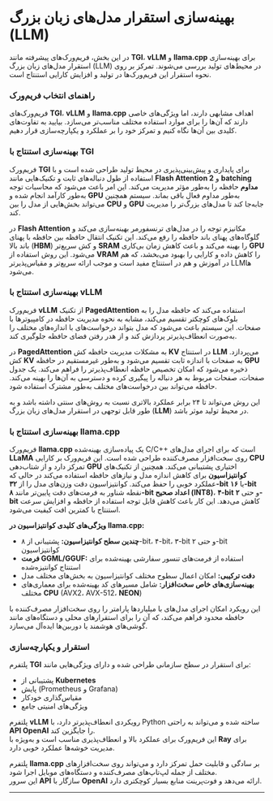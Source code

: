 # بهینه‌سازی استقرار مدل‌های زبان بزرگ (LLM)

در این بخش، فریم‌ورک‌های پیشرفته مانند **TGI**، **vLLM** و **llama.cpp** برای بهینه‌سازی استقرار مدل‌های زبان بزرگ (LLM) در محیط‌های تولید بررسی می‌شوند. تمرکز بر روی نحوه استقرار این فریم‌ورک‌ها در تولید و افزایش کارایی استنتاج است.

### راهنمای انتخاب فریم‌ورک

فریم‌ورک‌های **TGI**، **vLLM** و **llama.cpp** اهداف مشابهی دارند، اما ویژگی‌های خاصی دارند که آن‌ها را برای موارد استفاده مختلف مناسب‌تر می‌سازد. بیایید به تفاوت‌های کلیدی بین آن‌ها نگاه کنیم و تمرکز خود را بر عملکرد و یکپارچه‌سازی قرار دهیم.

### بهینه‌سازی استنتاج با TGI

فریم‌ورک **TGI** برای پایداری و پیش‌بینی‌پذیری در محیط تولید طراحی شده است و با استفاده از طول دنباله‌های ثابت و تکنیک‌هایی مانند **Flash Attention 2** و **batching مداوم** حافظه را به‌طور مؤثر مدیریت می‌کند. این امر باعث می‌شود که محاسبات توجه به‌طور کارآمد انجام شده و **GPU** به‌طور مداوم فعال باقی بماند. سیستم همچنین می‌تواند بخش‌هایی از مدل را بین **CPU** و **GPU** جابه‌جا کند تا مدل‌های بزرگ‌تر را مدیریت کند.

در **Flash Attention** مکانیزم توجه را در مدل‌های ترنسفورمر بهینه‌سازی می‌کند و گلوگاه‌های پهنای باند حافظه را رفع می‌کند. این تکنیک انتقال حافظه بین حافظه با پهنای باند بالا (**HBM**) و کش سریع‌تر **SRAM** را بهینه می‌کند و باعث کاهش زمان بی‌کاری **GPU** می‌شود. این روش استفاده از **VRAM** را کاهش داده و کارایی را بهبود می‌بخشد، که هم در آموزش و هم در استنتاج مفید است و موجب ارائه سریع‌تر و مقیاس‌پذیرتر LLM‌ها می‌شود.

### بهینه‌سازی استنتاج با vLLM

فریم‌ورک **vLLM** از تکنیک **PagedAttention** استفاده می‌کند که حافظه مدل را به بلوک‌های کوچکتر تقسیم می‌کند، مشابه به نحوه مدیریت حافظه در کامپیوترها با صفحات. این سیستم باعث می‌شود که مدل بتواند درخواست‌های با اندازه‌های مختلف را به‌صورت انعطاف‌پذیرتر پردازش کند و از هدر رفتن فضای حافظه جلوگیری کند.

در **PagedAttention** به مشکلات مدیریت حافظه کش **KV** در استنتاج **LLM** می‌پردازد. کش **KV** به صفحات با اندازه ثابت تقسیم می‌شود و به‌طور غیرمستقیم در حافظه **GPU** ذخیره می‌شود که امکان تخصیص حافظه انعطاف‌پذیرتر را فراهم می‌کند. یک جدول صفحات، صفحات مربوط به هر دنباله را پیگیری کرده و دسترسی به آن‌ها را بهینه می‌کند. حافظه می‌تواند بین درخواست‌های مختلف به‌طور مشترک استفاده شود.

این روش می‌تواند تا ۲۴ برابر عملکرد بالاتری نسبت به روش‌های سنتی داشته باشد و به طور قابل توجهی در استقرار مدل‌های زبان بزرگ (**LLM**) در محیط تولید موثر باشد.

### بهینه‌سازی استنتاج با llama.cpp

فریم‌ورک **llama.cpp** یک پیاده‌سازی بهینه‌شده C/C++ است که برای اجرای مدل‌های **LLaMA** روی سخت‌افزار مصرف‌کننده طراحی شده است. این فریم‌ورک بر کارایی **CPU** تمرکز دارد و از شتاب‌دهی **GPU** اختیاری پشتیبانی می‌کند. همچنین از تکنیک‌های **کوانتیزاسیون** برای کاهش اندازه مدل و نیازهای حافظه استفاده می‌کند در حالی که عملکرد خوبی را حفظ می‌کند. کوانتیزاسیون دقت وزن‌های مدل را از **۳۲-bit** یا **۱۶-bit** نقطه شناور به فرمت‌های دقت پایین‌تر مانند **۸-bit اعداد صحیح (INT8)**، **۴-bit** و حتی **۲-bit** کاهش می‌دهد. این کار باعث کاهش قابل توجه استفاده از حافظه و افزایش سرعت استنتاج با کمترین افت کیفیت می‌شود.


**ویژگی‌های کلیدی کوانتیزاسیون در llama.cpp:**

- **چندین سطح کوانتیزاسیون:** پشتیبانی از ۸-bit، ۴-bit، ۳-bit و حتی ۲-bit کوانتیزاسیون
- **فرمت GGML/GGUF:** استفاده از فرمت‌های تنسور سفارشی بهینه‌شده برای استنتاج کوانتیزه‌شده
- **دقت ترکیبی:** امکان اعمال سطوح مختلف کوانتیزاسیون به بخش‌های مختلف مدل
- **بهینه‌سازی‌های خاص سخت‌افزار:** شامل مسیرهای کد بهینه‌شده برای معماری‌های مختلف **CPU** (AVX2، AVX-512، **NEON**)

این رویکرد امکان اجرای مدل‌های با میلیاردها پارامتر را روی سخت‌افزار مصرف‌کننده با حافظه محدود فراهم می‌کند، که آن را برای استقرارهای محلی و دستگاه‌های مانند گوشی‌های هوشمند یا دوربین‌ها ایده‌آل می‌سازد.

### استقرار و یکپارچه‌سازی

پلتفرم **TGI** برای استقرار در سطح سازمانی طراحی شده و دارای ویژگی‌هایی مانند:

- پشتیبانی از **Kubernetes**
- پایش (Prometheus و Grafana)
- مقیاس‌گذاری خودکار
- ویژگی‌های امنیتی جامع


پلتفرم **vLLM** رویکردی انعطاف‌پذیرتر دارد، با Python ساخته شده و می‌تواند به راحتی **API OpenAI** را جایگزین کند.  
این فریم‌ورک برای عملکرد بالا و انعطاف‌پذیری مناسب است و به‌ویژه با **Ray** برای مدیریت خوشه‌ها عملکرد خوبی دارد.


پلتفرم **llama.cpp** بر سادگی و قابلیت حمل تمرکز دارد و می‌تواند روی سخت‌افزارهای مختلف از جمله لپ‌تاپ‌های مصرف‌کننده و دستگاه‌های موبایل اجرا شود.  
این سرور **API** سازگار با **OpenAI** ارائه می‌دهد و فوت‌پرینت منابع بسیار کوچکتری دارد.

---

